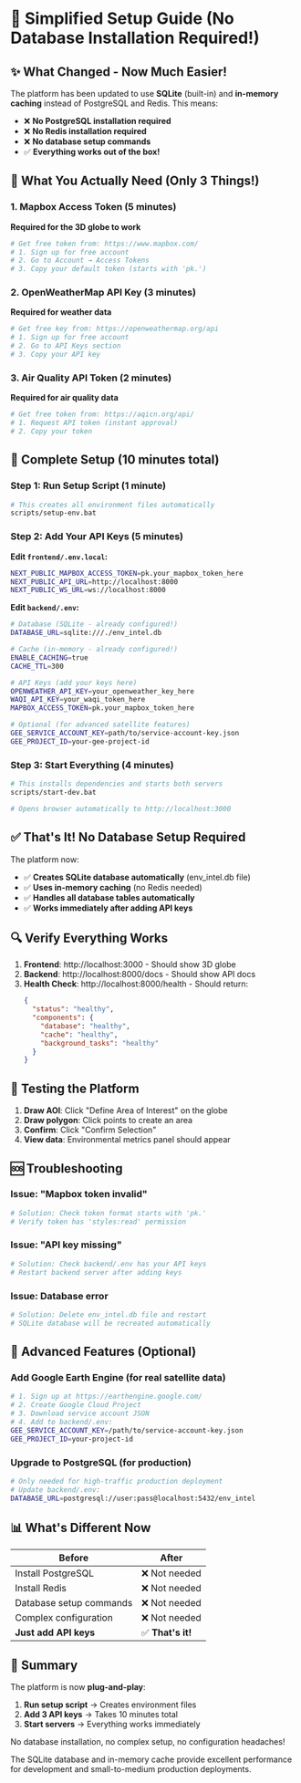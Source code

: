 # 🚀 Simplified Setup Guide (No Database Installation Required!)

## ✨ **What Changed - Now Much Easier!**

The platform has been updated to use **SQLite** (built-in) and **in-memory caching** instead of PostgreSQL and Redis. This means:

- ❌ **No PostgreSQL installation required**
- ❌ **No Redis installation required**  
- ❌ **No database setup commands**
- ✅ **Everything works out of the box!**

## 🔑 **What You Actually Need (Only 3 Things!)**

### 1. Mapbox Access Token (5 minutes)
**Required for the 3D globe to work**

```bash
# Get free token from: https://www.mapbox.com/
# 1. Sign up for free account
# 2. Go to Account → Access Tokens
# 3. Copy your default token (starts with 'pk.')
```

### 2. OpenWeatherMap API Key (3 minutes)
**Required for weather data**

```bash
# Get free key from: https://openweathermap.org/api
# 1. Sign up for free account  
# 2. Go to API Keys section
# 3. Copy your API key
```

### 3. Air Quality API Token (2 minutes)
**Required for air quality data**

```bash
# Get free token from: https://aqicn.org/api/
# 1. Request API token (instant approval)
# 2. Copy your token
```

## 🚀 **Complete Setup (10 minutes total)**

### Step 1: Run Setup Script (1 minute)
```bash
# This creates all environment files automatically
scripts/setup-env.bat
```

### Step 2: Add Your API Keys (5 minutes)

**Edit `frontend/.env.local`:**
```bash
NEXT_PUBLIC_MAPBOX_ACCESS_TOKEN=pk.your_mapbox_token_here
NEXT_PUBLIC_API_URL=http://localhost:8000
NEXT_PUBLIC_WS_URL=ws://localhost:8000
```

**Edit `backend/.env`:**
```bash
# Database (SQLite - already configured!)
DATABASE_URL=sqlite:///./env_intel.db

# Cache (in-memory - already configured!)
ENABLE_CACHING=true
CACHE_TTL=300

# API Keys (add your keys here)
OPENWEATHER_API_KEY=your_openweather_key_here
WAQI_API_KEY=your_waqi_token_here
MAPBOX_ACCESS_TOKEN=pk.your_mapbox_token_here

# Optional (for advanced satellite features)
GEE_SERVICE_ACCOUNT_KEY=path/to/service-account-key.json
GEE_PROJECT_ID=your-gee-project-id
```

### Step 3: Start Everything (4 minutes)
```bash
# This installs dependencies and starts both servers
scripts/start-dev.bat

# Opens browser automatically to http://localhost:3000
```

## ✅ **That's It! No Database Setup Required**

The platform now:
- ✅ **Creates SQLite database automatically** (env_intel.db file)
- ✅ **Uses in-memory caching** (no Redis needed)
- ✅ **Handles all database tables automatically**
- ✅ **Works immediately after adding API keys**

## 🔍 **Verify Everything Works**

1. **Frontend**: http://localhost:3000 - Should show 3D globe
2. **Backend**: http://localhost:8000/docs - Should show API docs
3. **Health Check**: http://localhost:8000/health - Should return:
   ```json
   {
     "status": "healthy",
     "components": {
       "database": "healthy",
       "cache": "healthy", 
       "background_tasks": "healthy"
     }
   }
   ```

## 🎯 **Testing the Platform**

1. **Draw AOI**: Click "Define Area of Interest" on the globe
2. **Draw polygon**: Click points to create an area
3. **Confirm**: Click "Confirm Selection"  
4. **View data**: Environmental metrics panel should appear

## 🆘 **Troubleshooting**

### Issue: "Mapbox token invalid"
```bash
# Solution: Check token format starts with 'pk.'
# Verify token has 'styles:read' permission
```

### Issue: "API key missing" 
```bash
# Solution: Check backend/.env has your API keys
# Restart backend server after adding keys
```

### Issue: Database error
```bash
# Solution: Delete env_intel.db file and restart
# SQLite database will be recreated automatically
```

## 🔧 **Advanced Features (Optional)**

### Add Google Earth Engine (for real satellite data)
```bash
# 1. Sign up at https://earthengine.google.com/
# 2. Create Google Cloud Project  
# 3. Download service account JSON
# 4. Add to backend/.env:
GEE_SERVICE_ACCOUNT_KEY=/path/to/service-account-key.json
GEE_PROJECT_ID=your-project-id
```

### Upgrade to PostgreSQL (for production)
```bash
# Only needed for high-traffic production deployment
# Update backend/.env:
DATABASE_URL=postgresql://user:pass@localhost:5432/env_intel
```

## 📊 **What's Different Now**

| Before | After |
|--------|-------|
| Install PostgreSQL | ❌ Not needed |
| Install Redis | ❌ Not needed |
| Database setup commands | ❌ Not needed |
| Complex configuration | ❌ Not needed |
| **Just add API keys** | ✅ **That's it!** |

## 🎉 **Summary**

The platform is now **plug-and-play**:

1. **Run setup script** → Creates environment files
2. **Add 3 API keys** → Takes 10 minutes total  
3. **Start servers** → Everything works immediately

No database installation, no complex setup, no configuration headaches!

The SQLite database and in-memory cache provide excellent performance for development and small-to-medium production deployments.
